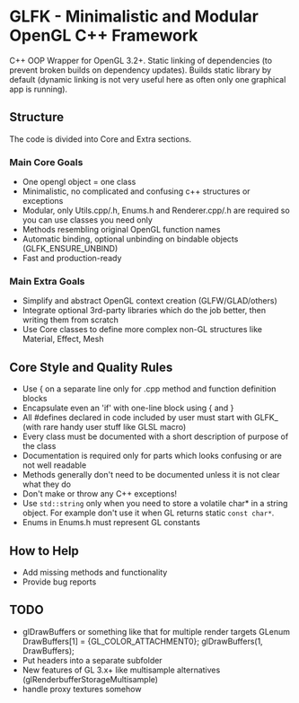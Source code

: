 GLFK - Minimalistic and Modular OpenGL C++ Framework
====================================================

C++ OOP Wrapper for OpenGL 3.2+.
Static linking of dependencies (to prevent broken builds on dependency updates).
Builds static library by default (dynamic linking is not very useful here as often only one graphical app is running).

## Structure ##
The code is divided into Core and Extra sections.

### Main Core Goals ###

- One opengl object = one class
- Minimalistic, no complicated and confusing c++ structures or exceptions
- Modular, only Utils.cpp/.h, Enums.h and Renderer.cpp/.h are required so you can use classes you need only
- Methods resembling original OpenGL function names
- Automatic binding, optional unbinding on bindable objects (GLFK_ENSURE_UNBIND)
- Fast and production-ready

### Main Extra Goals ###

- Simplify and abstract OpenGL context creation (GLFW/GLAD/others)
- Integrate optional 3rd-party libraries which do the job better, then writing them from scratch
- Use Core classes to define more complex non-GL structures like Material, Effect, Mesh

## Core Style and Quality Rules ##

- Use { on a separate line only for .cpp method and function definition blocks
- Encapsulate even an 'if' with one-line block using { and }
- All #defines declared in code included by user must start with GLFK_ (with rare handy user stuff like GLSL macro)
- Every class must be documented with a short description of purpose of the class
- Documentation is required only for parts which looks confusing or are not well readable
- Methods generally don't need to be documented unless it is not clear what they do
- Don't make or throw any C++ exceptions!
- Use `std::string` only when you need to store a volatile char* in a string object. For example don't use it when GL returns static `const char*`.
- Enums in Enums.h must represent GL constants

## How to Help ##

- Add missing methods and functionality
- Provide bug reports

## TODO ##

- glDrawBuffers or something like that for multiple render targets
	GLenum DrawBuffers[1] = {GL_COLOR_ATTACHMENT0};
    glDrawBuffers(1, DrawBuffers);
- Put headers into a separate subfolder
- New features of GL 3.x+ like multisample alternatives (glRenderbufferStorageMultisample)
- handle proxy textures somehow


